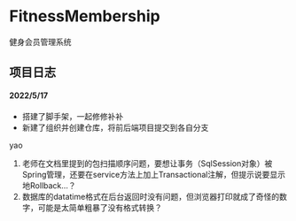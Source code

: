 # FitnessMembership
健身会员管理系统

## 项目日志
#### 2022/5/17
* 搭建了脚手架，一起修修补补
* 新建了组织并创建仓库，将前后端项目提交到各自分支

yao
1. 老师在文档里提到的包扫描顺序问题，要想让事务（SqlSession对象）被Spring管理，还要在service方法上加上Transactional注解，但提示说要显示地Rollback…？
2. 数据库的datatime格式在后台返回时没有问题，但浏览器打印就成了奇怪的数字，可能是太简单粗暴了没有格式转换？
